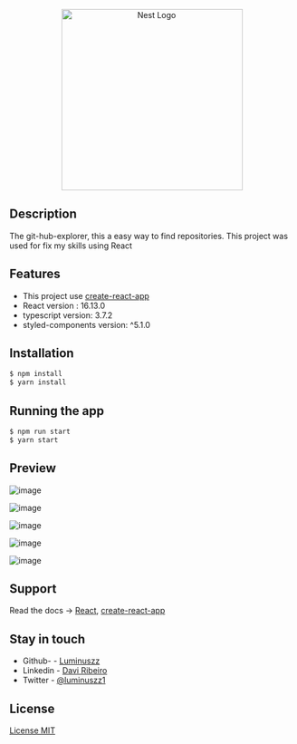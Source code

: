 <p align="center">
  <a target="blank"><img src="https://user-images.githubusercontent.com/48535259/80714247-04b22780-8acb-11ea-8239-07a2f7333a18.png" width="320" alt="Nest Logo" /></a>
</p>



## Description


   <p> The git-hub-explorer, this a easy way to find repositories. This project was used for fix my skills using React         </p>


## Features

  - This project use  [create-react-app](https://github.com/facebook/create-react-app)
  - React version : 16.13.0
  - typescript version: 3.7.2
  - styled-components version: ^5.1.0
  


## Installation


```bash
$ npm install
$ yarn install
```

## Running the app

```bash
$ npm run start
$ yarn start

```
## Preview

   ![image](https://user-images.githubusercontent.com/48535259/80712112-d717af00-8ac7-11ea-897c-9b8d0eccf06b.png)
    
   ![image](https://user-images.githubusercontent.com/48535259/80712112-d717af00-8ac7-11ea-897c-9b8d0eccf06b.png)

   ![image](https://user-images.githubusercontent.com/48535259/80712397-54432400-8ac8-11ea-8e32-cf0486d2ed1f.png)

   ![image](https://user-images.githubusercontent.com/48535259/80712747-cb78b800-8ac8-11ea-8ce8-8303c13f932b.png)

   ![image](https://user-images.githubusercontent.com/48535259/80712606-93717500-8ac8-11ea-934e-a358239f1ccf.png)




## Support

  Read the docs -> [React](https://reactjs.org/),  [create-react-app](https://create-react-app.dev/)

## Stay in touch

 - Github- - [Luminuszz](https://github.com/luminuszz)
 - Linkedin - [Davi Ribeiro](https://www.linkedin.com/in/davi-ribeiro-luminuszz)
 - Twitter - [@luminuszz1](https://twitter.com/luminuszz1)

## License

[License MIT](https://github.com/luminuszz/Git-hub-explorer/blob/master/LICENSE)

